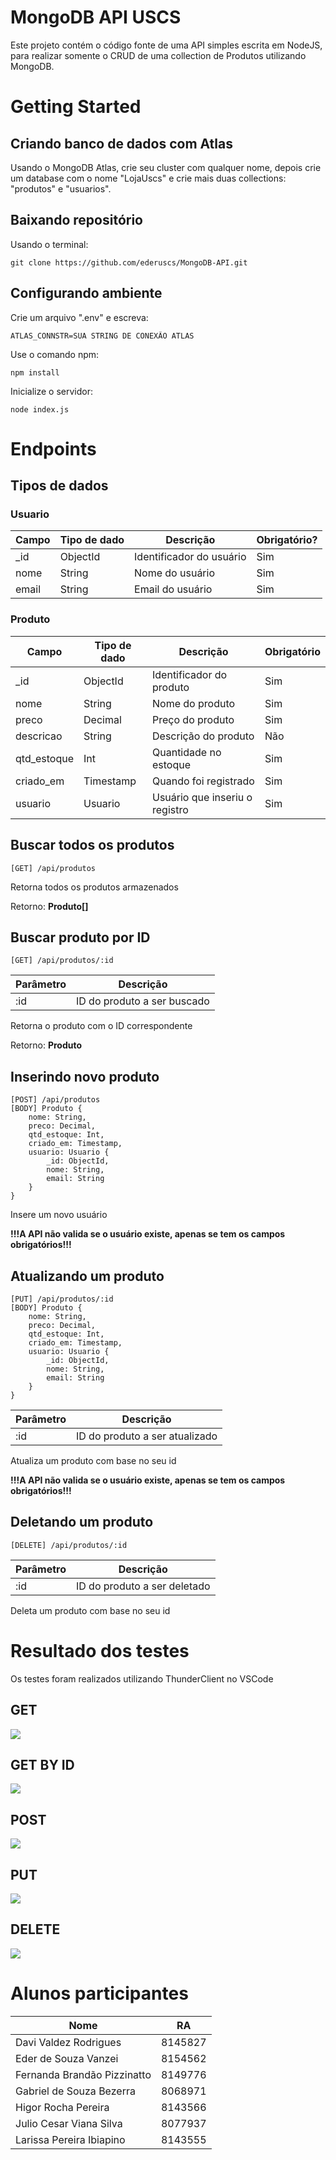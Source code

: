 # MongoDB API USCS
Este projeto contém o código fonte de uma API simples escrita em NodeJS, para realizar somente o CRUD de uma collection de Produtos utilizando MongoDB.

# Getting Started

## Criando banco de dados com Atlas
Usando o MongoDB Atlas, crie seu cluster com qualquer nome, depois crie um database com o nome "LojaUscs" e crie mais duas collections: "produtos" e "usuarios".

## Baixando repositório
Usando o terminal:

    git clone https://github.com/ederuscs/MongoDB-API.git

## Configurando ambiente
Crie um arquivo ".env" e escreva:

    ATLAS_CONNSTR=SUA STRING DE CONEXÃO ATLAS

Use o comando npm:

    npm install

Inicialize o servidor:

    node index.js

# Endpoints

## Tipos de dados

### Usuario
|Campo|Tipo de dado|Descrição|Obrigatório?|
|--|--|--|--|
|_id|ObjectId|Identificador do usuário|Sim|
|nome|String|Nome do usuário|Sim|
|email|String|Email do usuário|Sim|

### Produto
|Campo|Tipo de dado|Descrição|Obrigatório|
|--|--|--|--|
|_id|ObjectId|Identificador do produto|Sim|
|nome|String|Nome do produto|Sim|
|preco|Decimal|Preço do produto|Sim|
|descricao|String|Descrição do produto|Não|
|qtd_estoque|Int|Quantidade no estoque|Sim|
|criado_em|Timestamp|Quando foi registrado|Sim|
|usuario|Usuario|Usuário que inseriu o registro|Sim|

## Buscar todos os produtos

    [GET] /api/produtos

Retorna todos os produtos armazenados

Retorno: **Produto[]**

## Buscar produto por ID

    [GET] /api/produtos/:id

|Parâmetro|Descrição|
|--|--|
|:id|ID do produto a ser buscado|

Retorna o produto com o ID correspondente

Retorno: **Produto**

## Inserindo novo produto

    [POST] /api/produtos
    [BODY] Produto {
	    nome: String,
	    preco: Decimal,
	    qtd_estoque: Int,
	    criado_em: Timestamp,
	    usuario: Usuario {
		    _id: ObjectId,
		    nome: String,
		    email: String
	    }
    }

Insere um novo usuário

**!!!A API não valida se o usuário existe, apenas se tem os campos obrigatórios!!!**

## Atualizando um produto

    [PUT] /api/produtos/:id
    [BODY] Produto {
	    nome: String,
	    preco: Decimal,
	    qtd_estoque: Int,
	    criado_em: Timestamp,
	    usuario: Usuario {
		    _id: ObjectId,
		    nome: String,
		    email: String
	    }
    }

|Parâmetro|Descrição|
|--|--|
|:id|ID do produto a ser atualizado|

Atualiza um produto com base no seu id

**!!!A API não valida se o usuário existe, apenas se tem os campos obrigatórios!!!**

## Deletando um produto

    [DELETE] /api/produtos/:id
    
|Parâmetro|Descrição|
|--|--|
|:id|ID do produto a ser deletado|

Deleta um produto com base no seu id

# Resultado dos testes

Os testes foram realizados utilizando ThunderClient no VSCode

## GET
<img src="./resources/GET.png">

## GET BY ID
<img src="./resources/GETID.png">

## POST
<img src="./resources/POST.png">

## PUT
<img src="./resources/PUT.png">

## DELETE
<img src="./resources/DELETE.png">

# Alunos participantes
|Nome|RA|
|--|--|
|Davi Valdez Rodrigues|8145827|
|Eder de Souza Vanzei|8154562|
|Fernanda Brandão Pizzinatto|8149776|
|Gabriel de Souza Bezerra|8068971|
|Higor Rocha Pereira|8143566|
|Julio Cesar Viana Silva|8077937|
|Larissa Pereira Ibiapino|8143555|